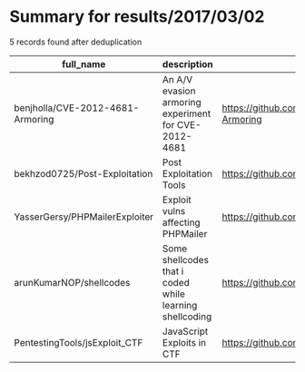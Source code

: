 
# Summary for results/2017/03/02
    
5 records found after deduplication

| full_name | description | html_url | matched_list | matched_count | pushed_at | size | stargazers_count | language | forks_count |
|----------------------------------|---------------------------------------------------------|-----------------------------------------------------|----------------|-----------------|---------------------------|--------|--------------------|------------|---------------|
| benjholla/CVE-2012-4681-Armoring | An A/V evasion armoring experiment for CVE-2012-4681 | https://github.com/benjholla/CVE-2012-4681-Armoring | ['cve-2'] | 1 | 2017-03-02 04:35:47+00:00 | 33 | 0 | Java | 0 |
| bekhzod0725/Post-Exploitation | Post Exploitation Tools | https://github.com/bekhzod0725/Post-Exploitation | ['exploit'] | 1 | 2017-03-02 06:35:02+00:00 | 2 | 0 | Shell | 0 |
| YasserGersy/PHPMailerExploiter | Exploit vulns affecting PHPMailer | https://github.com/YasserGersy/PHPMailerExploiter | ['exploit'] | 1 | 2017-03-02 23:02:43+00:00 | 702 | 0 | C# | 2 |
| arunKumarNOP/shellcodes | Some shellcodes that i coded while learning shellcoding | https://github.com/arunKumarNOP/shellcodes | ['shellcode'] | 1 | 2017-03-02 20:55:12+00:00 | 4 | 0 | Assembly | 0 |
| PentestingTools/jsExploit_CTF | JavaScript Exploits in CTF | https://github.com/PentestingTools/jsExploit_CTF | ['exploit'] | 1 | 2017-03-02 16:41:31+00:00 | 52769 | 0 | C++ | 20 |
